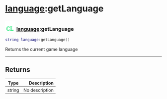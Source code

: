 # [language](../language/README.md):getLanguage

### <img src="../../.gitbook/assets/client.png" width="32" height="32" /> [language](../language/README.md):getLanguage

```lua
string language:getLanguage()
```

Returns the current game language<br>

-----------------
## Returns

| Type   | Description |
| ------ | ----------: |
| string | No description |

